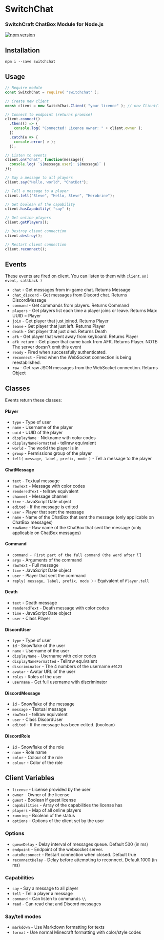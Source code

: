 # SwitchChat
### SwitchCraft ChatBox Module for Node.js

[![npm version](https://badge.fury.io/js/switchchat.svg)](https://www.npmjs.org/package/switchchat)

## Installation

```
npm i --save switchchat
```

## Usage
```js
// Require module
const SwitchChat = require( "switchchat" );

// Create new client
const client = new SwitchChat.Client( "your licence" ); // new Client(license key, options) 

// Connect to endpoint (returns promise)
client.connect()
  .then(() => {
    console.log( "Connected! Licence owner: " + client.owner );
  })
  .catch(e => {
    console.error( e );
  });

// Listen to events
client.on("chat", function(message){
  console.log( `${message.user}: ${message}` )
});

// Say a message to all players
client.say("Hello, world", "ChatBot");

// Tell a message to a player
client.tell("Steve", "Hello, Steve", "Herobrine");

// Get boolean of the capability
client.hasCapability( "say" );

// Get online players
client.getPlayers();

// Destroy client connection
client.destroy();

// Restart client connection
client.reconnect();
```

## Events
These events are fired on client. You can listen to them with `client.on( event, callback )`
* `chat` - Get messages from in-game chat. Returns Message
* `chat_discord` - Get messages from Discord chat. Returns DiscordMessage
* `command` - Get commands from players. Returns Command
* `players` - Get players list each time a player joins or leave. Returns Map: UUID = Player
* `join` - Get player that just joined. Returns Player
* `leave` - Get player that just left. Returns Player
* `death` - Get player that just died. Returns Death
* `afk` - Get player that went away from keyboard. Returns Player
* `afk_return` - Get player that came back from AFK. Returns Player. NOTE: The server doesn't emit this event
* `ready` - Fired when successfully authenticated.
* `reconnect` - Fired when the WebSocket connection is being reestablished.
* `raw` - Get raw JSON messages from the WebSocket connection. Returns Object

## Classes
Events return these classes:

#### Player
* `type` - Type of user
* `name` - Username of the player
* `uuid` - UUID of the player
* `displayName` - Nickname with color codes
* `displayNameFormatted` - tellraw equivalent
* `world` - The world the player is in
* `group` - Permissions group of the player
* `tell( message, label, prefix, mode )` - Tell a message to the player

#### ChatMessage
* `text` - Textual message
* `rawText` - Message with color codes
* `renderedText` - tellraw equivalent
* `channel` - Message channel
* `time` - JavaScript Date object
* `edited` - If the message is edited
* `user` - Player that sent the message
* `name` - Name of the ChatBox that sent the message (only applicable on ChatBox messages)
* `rawName` - Raw name of the ChatBox that sent the message (only applicable on ChatBox messages)

#### Command
* `command - First part of the full command (the word after `\\`)
* `args` - Arguments of the command
* `rawText` - Full message
* `time` - JavaScript Date object
* `user` - Player that sent the command 
* `reply( message, label, prefix, mode )` - Equivalent of `Player.tell`

#### Death
* `text` - Death message
* `renderedText` - Death message with color codes
* `time` - JavaScript Date object
* `user` - Class Player

#### DiscordUser
* `type` - Type of user
* `id` - Snowflake of the user
* `name` - Username of the user
* `displayName` - Username with color codes
* `displayNameFormatted` - Tellraw equivalent
* `discriminator` - The 4 numbers of the username `#0123`
* `avatar` - Avatar URL of the user
* `roles` - Roles of the user
* `username` - Get full username with discriminator

#### DiscordMessage
* `id` - Snowflake of the message
* `message` - Textual message
* `rawText` - tellraw equivalent
* `user` - Class DiscordUser
* `edited` - If the message has been edited. (boolean)

#### DiscordRole
* `id` - Snowflake of the role
* `name` - Role name
* `color` - Colour of the role
* `colour` - Color of the role

## Client Variables
* `license` - License provided by the user
* `owner` - Owner of the license
* `guest` - Boolean if guest license
* `capabilities` - Array of the capabilities the license has
* `players` - Map of all online players
* `running` - Boolean of the status
* `options` - Options of the client set by the user

### Options
* `queueDelay` - Delay interval of messages queue. Default 500 (in ms)
* `endpoint` - Endpoint of the websocket server.
* `autoReconnect` - Restart connection when closed. Default true
* `reconnectDelay` - Delay before attempting to reconnect. Default 1000 (in ms)

### Capabilities
* `say` - Say a message to all player
* `tell` - Tell a player a message
* `command` - Can listen to commands `\\`
* `read` - Can read chat and Discord messages

### Say/tell modes
* `markdown` - Use Markdown formatting for texts
* `format` - Use normal Minecraft formatting with color/style codes
